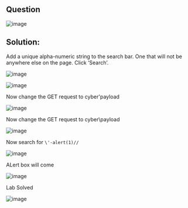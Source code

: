 ## Question

![image](https://github.com/Nifalnasar/Portswigger-Labs/assets/141356053/0124c074-ff78-431c-aa67-fc09e08a32d5)

## Solution:

Add a unique alpha-numeric string to the search bar. One that will not be anywhere else on the page. Click ‘Search’.

![image](https://github.com/Nifalnasar/Portswigger-Labs/assets/141356053/e771c7c2-e1bc-4912-8958-1b75422bc094)

![image](https://github.com/Nifalnasar/Portswigger-Labs/assets/141356053/e95839c0-f668-47df-b373-2c24a432bb1f)

Now change the GET request to cyber'payload

![image](https://github.com/Nifalnasar/Portswigger-Labs/assets/141356053/c1a0f4b9-df09-41f1-9660-ead5485f720f)

Now change the GET request to cyber\payload

![image](https://github.com/Nifalnasar/Portswigger-Labs/assets/141356053/5c757e03-142e-4e5c-8e45-7cb810144ede)

Now search for `\'-alert(1)//`

![image](https://github.com/Nifalnasar/Portswigger-Labs/assets/141356053/7c73117d-4e3b-4f1b-8f9e-5e3473a51d0c)

ALert box will come

![image](https://github.com/Nifalnasar/Portswigger-Labs/assets/141356053/374df4cf-d522-4cf3-983d-47f83119b81a)

Lab Solved

![image](https://github.com/Nifalnasar/Portswigger-Labs/assets/141356053/8a6472c4-b6a0-4dff-9f23-6f773bee46c8)
